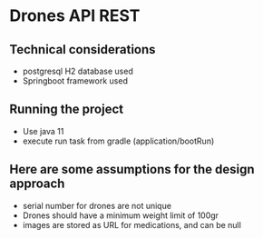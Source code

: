 # Drones API REST

## Technical considerations
* postgresql H2 database used
* Springboot framework used 

## Running the project
* Use java 11
* execute run task from gradle (application/bootRun)

## Here are some assumptions for the design approach
* serial number for drones are not unique
* Drones should have a minimum weight limit of 100gr
* images are stored as URL for medications, and can be null
